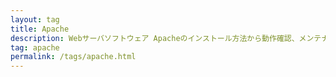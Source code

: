 ```yaml
---
layout: tag
title: Apache
description: Webサーバソフトウェア Apacheのインストール方法から動作確認、メンテナンス、チューニング方法などの解説記事です。
tag: apache
permalink: /tags/apache.html
---
```

